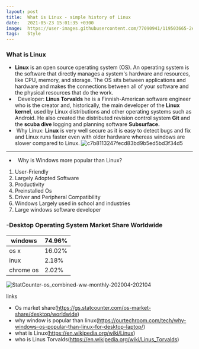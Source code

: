 ```yaml
---
layout: post
title:  What is Linux - simple history of Linux
date:   2021-05-23 15:01:35 +0300
image:  https://user-images.githubusercontent.com/77090941/119503665-2e10b600-bda6-11eb-9220-37d91b9cae0a.png
tags:   Style
---
```


### What is Linux 
- **Linux** is an open source operating system (OS). An operating system is the software that directly manages a system's hardware and resources, like CPU, memory, and storage. The OS sits between applications and hardware and makes the connections between all of your software and the physical resources that do the work.
- &nbsp; Developer: **Linus Torvalds**  he is a Finnish-American software engineer who is the creator and, historically, the main developer of the **Linux kernel**, used by Linux distributions and other operating systems such as Android. He also created the distributed revision control system **Git** and the **scuba dive** logging and planning software **Subsurface.**
- &nbsp;Why Linux: **Linux** is very well secure as it is easy to detect bugs and fix and Linux runs faster even with older hardware whereas windows are slower compared to Linux.
![c7b8113247fecd83bd9b5ed5bd3f34d5](https://user-images.githubusercontent.com/77090941/119503665-2e10b600-bda6-11eb-9220-37d91b9cae0a.png)
---
- &nbsp; Why is Windows more popular than Linux? 
 1. User-Friendly
 2. Largely Adopted Software
 4. Productivity
 5. Preinstalled Os
 6. Driver and Peripheral Compatibility
 7. Windows Largely used in school and industries
 8. Large windows software developer

### -Desktop Operating System Market Share Worldwide
windows|74.96%|
---|---|
os x|16.02%|
inux|2.18%|
chrome os|2.02%|

![StatCounter-os_combined-ww-monthly-202004-202104](https://user-images.githubusercontent.com/77090941/119507471-d4aa8600-bda9-11eb-8caa-713c98a8a595.png)


links
- Os market share(https://gs.statcounter.com/os-market-share/desktop/worldwide)
- why window is popular than linux(https://ourtechroom.com/tech/why-windows-os-popular-than-linux-for-desktop-laptop/)
- what is Linux(https://en.wikipedia.org/wiki/Linux)
- who is Linus Torvalds(https://en.wikipedia.org/wiki/Linus_Torvalds)